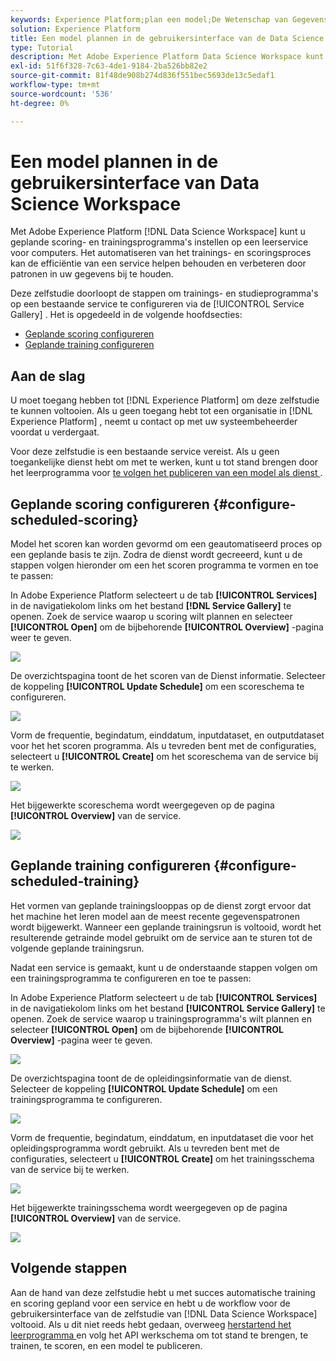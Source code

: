 ```yaml
---
keywords: Experience Platform;plan een model;De Wetenschap van Gegevens Workspace;populaire onderwerpen;programma het scoren;programma opleiding
solution: Experience Platform
title: Een model plannen in de gebruikersinterface van de Data Science Workspace
type: Tutorial
description: Met Adobe Experience Platform Data Science Workspace kunt u geplande scoring- en trainingsprogramma's instellen op een computerleerservice. Door het trainings- en scoringsproces te automatiseren, kunt u de efficiëntie van een service op tijd behouden en verbeteren door patronen in uw gegevens bij te houden.
exl-id: 51f6f328-7c63-4de1-9184-2ba526bb82e2
source-git-commit: 81f48de908b274d836f551bec5693de13c5edaf1
workflow-type: tm+mt
source-wordcount: '536'
ht-degree: 0%

---
```


# Een model plannen in de gebruikersinterface van Data Science Workspace

Met Adobe Experience Platform [!DNL Data Science Workspace] kunt u geplande scoring- en trainingsprogramma&#39;s instellen op een leerservice voor computers. Het automatiseren van het trainings- en scoringsproces kan de efficiëntie van een service helpen behouden en verbeteren door patronen in uw gegevens bij te houden.

Deze zelfstudie doorloopt de stappen om trainings- en studieprogramma&#39;s op een bestaande service te configureren via de [!UICONTROL Service Gallery] . Het is opgedeeld in de volgende hoofdsecties:

- [Geplande scoring configureren](#configure-scheduled-scoring)
- [Geplande training configureren](#configure-scheduled-training)

## Aan de slag

U moet toegang hebben tot [!DNL Experience Platform] om deze zelfstudie te kunnen voltooien. Als u geen toegang hebt tot een organisatie in [!DNL Experience Platform] , neemt u contact op met uw systeembeheerder voordat u verdergaat.

Voor deze zelfstudie is een bestaande service vereist. Als u geen toegankelijke dienst hebt om met te werken, kunt u tot stand brengen door het leerprogramma voor [ te volgen het publiceren van een model als dienst ](./publish-model-service-ui.md).

## Geplande scoring configureren {#configure-scheduled-scoring}

Model het scoren kan worden gevormd om een geautomatiseerd proces op een geplande basis te zijn. Zodra de dienst wordt gecreeerd, kunt u de stappen volgen hieronder om een het scoren programma te vormen en toe te passen:

In Adobe Experience Platform selecteert u de tab **[!UICONTROL Services]** in de navigatiekolom links om het bestand **[!DNL Service Gallery]** te openen. Zoek de service waarop u scoring wilt plannen en selecteer **[!UICONTROL Open]** om de bijbehorende **[!UICONTROL Overview]** -pagina weer te geven.

![](../images/models-recipes/schedule/select_service.png)

De overzichtspagina toont de het scoren van de Dienst informatie. Selecteer de koppeling **[!UICONTROL Update Schedule]** om een scoreschema te configureren.

![](../images/models-recipes/schedule/update_scoring.png)

Vorm de frequentie, begindatum, einddatum, inputdataset, en outputdataset voor het het scoren programma. Als u tevreden bent met de configuraties, selecteert u **[!UICONTROL Create]** om het scoreschema van de service bij te werken.

![](../images/models-recipes/schedule/set_scoring_schedule.png)

Het bijgewerkte scoreschema wordt weergegeven op de pagina **[!UICONTROL Overview]** van de service.

![](../images/models-recipes/schedule/scoring_set.png)

## Geplande training configureren {#configure-scheduled-training}

Het vormen van geplande trainingslooppas op de dienst zorgt ervoor dat het machine het leren model aan de meest recente gegevenspatronen wordt bijgewerkt. Wanneer een geplande trainingsrun is voltooid, wordt het resulterende getrainde model gebruikt om de service aan te sturen tot de volgende geplande trainingsrun.

Nadat een service is gemaakt, kunt u de onderstaande stappen volgen om een trainingsprogramma te configureren en toe te passen:

In Adobe Experience Platform selecteert u de tab **[!UICONTROL Services]** in de navigatiekolom links om het bestand **[!UICONTROL Service Gallery]** te openen. Zoek de service waarop u trainingsprogramma&#39;s wilt plannen en selecteer **[!UICONTROL Open]** om de bijbehorende **[!UICONTROL Overview]** -pagina weer te geven.

![](../images/models-recipes/schedule/select_service.png)

De overzichtspagina toont de de opleidingsinformatie van de dienst. Selecteer de koppeling **[!UICONTROL Update Schedule]** om een trainingsprogramma te configureren.

![](../images/models-recipes/schedule/update_training.png)

Vorm de frequentie, begindatum, einddatum, en inputdataset die voor het opleidingsprogramma wordt gebruikt. Als u tevreden bent met de configuraties, selecteert u **[!UICONTROL Create]** om het trainingsschema van de service bij te werken.

![](../images/models-recipes/schedule/set_training_schedule.png)

Het bijgewerkte trainingsschema wordt weergegeven op de pagina **[!UICONTROL Overview]** van de service.

![](../images/models-recipes/schedule/training_set.png)

## Volgende stappen

Aan de hand van deze zelfstudie hebt u met succes automatische training en scoring gepland voor een service en hebt u de workflow voor de gebruikersinterface van de zelfstudie van [!DNL Data Science Workspace] voltooid. Als u dit niet reeds hebt gedaan, overweeg [ herstartend het leerprogramma ](./create-retails-sales-dataset.md) en volg het API werkschema om tot stand te brengen, te trainen, te scoren, en een model te publiceren.
